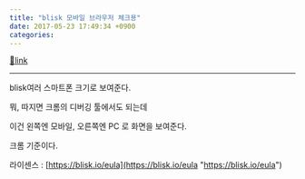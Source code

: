 ```yaml
---
title: "blisk 모바일 브라우저 체크용"
date: 2017-05-23 17:49:34 +0900
categories: 
---
```

[🔗link](http://www.mins01.com/mh/tech/read/1081)
***


blisk여러 스마트폰 크기로 보여준다.

뭐, 따지면 크롬의 디버깅 툴에서도 되는데

이건 왼쪽엔 모바일, 오른쪽엔 PC 로 화면을 보여준다.

  


크롬 기준이다.

  


라이센스 : [https://blisk.io/eula](https://blisk.io/eula "https://blisk.io/eula")


